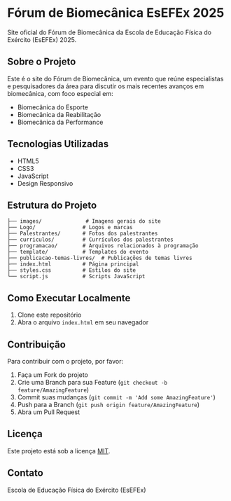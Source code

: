 # Fórum de Biomecânica EsEFEx 2025

Site oficial do Fórum de Biomecânica da Escola de Educação Física do Exército (EsEFEx) 2025.

## Sobre o Projeto

Este é o site do Fórum de Biomecânica, um evento que reúne especialistas e pesquisadores da área para discutir os mais recentes avanços em biomecânica, com foco especial em:

- Biomecânica do Esporte
- Biomecânica da Reabilitação
- Biomecânica da Performance

## Tecnologias Utilizadas

- HTML5
- CSS3
- JavaScript
- Design Responsivo

## Estrutura do Projeto

```
├── images/              # Imagens gerais do site
├── Logo/               # Logos e marcas
├── Palestrantes/       # Fotos dos palestrantes
├── curriculos/         # Currículos dos palestrantes
├── programacao/        # Arquivos relacionados à programação
├── template/           # Templates do evento
├── publicacao-temas-livres/  # Publicações de temas livres
├── index.html          # Página principal
├── styles.css          # Estilos do site
└── script.js           # Scripts JavaScript
```

## Como Executar Localmente

1. Clone este repositório
2. Abra o arquivo `index.html` em seu navegador

## Contribuição

Para contribuir com o projeto, por favor:

1. Faça um Fork do projeto
2. Crie uma Branch para sua Feature (`git checkout -b feature/AmazingFeature`)
3. Commit suas mudanças (`git commit -m 'Add some AmazingFeature'`)
4. Push para a Branch (`git push origin feature/AmazingFeature`)
5. Abra um Pull Request

## Licença

Este projeto está sob a licença [MIT](LICENSE).

## Contato

Escola de Educação Física do Exército (EsEFEx) 